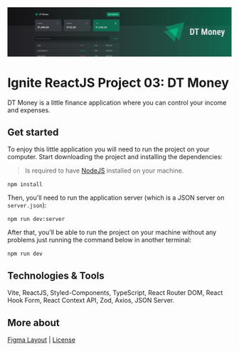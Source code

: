 <img src=".github/dt-money-banner.svg">

# Ignite ReactJS Project 03: DT Money
DT Money is a little finance application where you can control your income and expenses.

## Get started
To enjoy this little application you will need to run the project on your computer. Start downloading the project and installing the dependencies:

> Is required to have [NodeJS](https://nodejs.org/en) installed on your machine.

```
npm install
```

Then, you'll need to run the application server (which is a JSON server on `server.json`):

```
npm run dev:server
```

After that, you'll be able to run the project on your machine without any problems just running the command below in another terminal:

```
npm run dev
```

## Technologies & Tools
Vite, ReactJS, Styled-Components, TypeScript, React Router DOM, React Hook Form, React Context API, Zod, Axios, JSON Server.

## More about
<a href="https://www.figma.com/file/tbN3IRcIeyNlLjF0hkcGqW/DT-Money-(Community)">Figma Layout</a> | <a href="https://github.com/feponiel/ignite-courses-vault/blob/main/ignite-reactjs/projects/project-03/LICENSE">License</a>